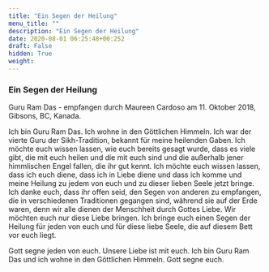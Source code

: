 ```yaml
---
title: "Ein Segen der Heilung"
menu_title: ""
description: "Ein Segen der Heilung"
date: 2020-08-01 06:25:48+00:252
draft: False
hidden: True
weight:
---
```

### Ein Segen der Heilung

Guru Ram Das - empfangen durch Maureen Cardoso am 11. Oktober 2018, Gibsons, BC, Kanada.

Ich bin Guru Ram Das. Ich wohne in den Göttlichen Himmeln. Ich war der vierte Guru der Sikh-Tradition, bekannt für meine heilenden Gaben. Ich möchte euch wissen lassen, wie euch bereits gesagt wurde, dass es viele gibt, die mit euch heilen und die mit euch sind und die außerhalb jener himmlischen Engel fallen, die ihr gut kennt. Ich möchte euch wissen lassen, dass ich euch diene, dass ich in Liebe diene und dass ich komme und meine Heilung zu jedem von euch und zu dieser lieben Seele jetzt bringe. Ich danke euch, dass ihr offen seid, den Segen von anderen zu empfangen, die in verschiedenen Traditionen gegangen sind, während sie auf der Erde waren, denn wir alle dienen der Menschheit durch Gottes Liebe. Wir möchten euch nur diese Liebe bringen. Ich bringe euch einen Segen der Heilung für jeden von euch und für diese liebe Seele, die auf diesem Bett vor euch liegt.

Gott segne jeden von euch. Unsere Liebe ist mit euch. Ich bin Guru Ram Das und ich wohne in den Göttlichen Himmeln. Gott segne euch.
